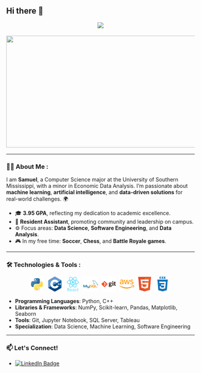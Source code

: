 ## Hi there 👋  
<div id="header" align="center">
  <img src="https://media.giphy.com/media/qgQUggAC3Pfv687qPC/giphy.gif" width="200"/>
</div>  

<img src="https://komarev.com/ghpvc/?username=LeumasCoded&style=flat-square&color=blue" align="center" alt=""/>

<div align="center">
  <img src="https://i.giphy.com/media/v1.Y2lkPTc5MGI3NjExeXFsN3cwNGpob2RiaDQ2ejFmZzRmM214dGFjNG85ZTF2cjNmZW5vaSZlcD12MV9pbnRlcm5hbF9naWZfYnlfaWQmY3Q9Zw/doXBzUFJRxpaUbuaqz/giphy.gif" width="600" height="300"/>
</div>  

---  

### :man_technologist: About Me :  
I am **Samuel**, a Computer Science major at the University of Southern Mississippi, with a minor in Economic Data Analysis. I’m passionate about **machine learning**, **artificial intelligence**, and **data-driven solutions** for real-world challenges. 🌍  

- 🎓 **3.95 GPA**, reflecting my dedication to academic excellence.  
- 🏢 **Resident Assistant**, promoting community and leadership on campus.  
- ⚙️ Focus areas: **Data Science**, **Software Engineering**, and **Data Analysis**.  
- 🎮 In my free time: **Soccer**, **Chess**, and **Battle Royale games**.  

---  

### :hammer_and_wrench: Technologies & Tools :  
<div align="center">
  <img src="https://github.com/devicons/devicon/blob/master/icons/python/python-original.svg" title="Python" alt="Python" width="40" height="40"/>&nbsp;
  <img src="https://github.com/devicons/devicon/blob/master/icons/cplusplus/cplusplus-original.svg" title="C++" alt="C++" width="40" height="40"/>&nbsp;
  <img src="https://github.com/devicons/devicon/blob/master/icons/react/react-original-wordmark.svg" title="React" alt="React" width="40" height="40"/>&nbsp;
  <img src="https://github.com/devicons/devicon/blob/master/icons/mysql/mysql-original-wordmark.svg" title="MySQL" alt="MySQL" width="40" height="40"/>&nbsp;
  <img src="https://github.com/devicons/devicon/blob/master/icons/git/git-original-wordmark.svg" title="Git" alt="Git" width="40" height="40"/>&nbsp;
  <img src="https://github.com/devicons/devicon/blob/master/icons/amazonwebservices/amazonwebservices-plain-wordmark.svg" title="AWS" alt="AWS" width="40" height="40"/>&nbsp;
  <img src="https://github.com/devicons/devicon/blob/master/icons/html5/html5-original.svg" title="HTML5" alt="HTML" width="40" height="40"/>&nbsp;
  <img src="https://github.com/devicons/devicon/blob/master/icons/css3/css3-plain-wordmark.svg" title="CSS3" alt="CSS3" width="40" height="40"/>&nbsp;
</div>

- **Programming Languages**: Python, C++  
- **Libraries & Frameworks**: NumPy, Scikit-learn, Pandas, Matplotlib, Seaborn  
- **Tools**: Git, Jupyter Notebook, SQL Server, Tableau  
- **Specialization**: Data Science, Machine Learning, Software Engineering  

---  

### :mailbox: Let's Connect!  
- [![LinkedIn Badge](https://img.shields.io/badge/LinkedIn-blue?style=flat&logo=linkedin&logoColor=white)](https://linkedin.com/in/samuel-ifeadi-449974278/)  
